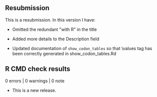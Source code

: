 ## Resubmission
This is a resubmission. In this version I have:

* Omitted the redundant "with R" in the title

* Added more details to the Description field

* Updated documentation of `show_codon_tables` so that \values tag has been
  correctly generated in show_codon_tables.Rd
 
## R CMD check results

0 errors | 0 warnings | 0 note

* This is a new release.

